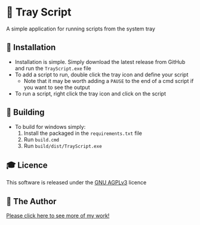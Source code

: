 # 📜 Tray Script
A simple application for running scripts from the system tray

## 🔧 Installation
* Installation is simple. Simply download the latest release from GitHub and run the `TrayScript.exe` file
* To add a script to run, double click the tray icon and define your script
  * Note that it may be worth adding a `PAUSE` to the end of a cmd script if you want to see the output
* To run a script, right click the tray icon and click on the script

## 👷 Building
* To build for windows simply:
  1. Install the packaged in the `requirements.txt` file
  2. Run `build.cmd`
  3. Run `build/dist/TrayScript.exe`

## 🎓 Licence
This software is released under the [GNU AGPLv3](LICENSE) licence

## 👨 The Author
[Please click here to see more of my work!](https://tomstowe.co.uk)
